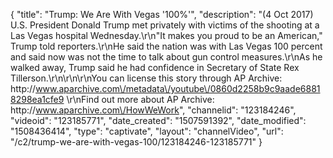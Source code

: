{
    "title": "Trump: We Are With Vegas '100%'",
    "description": "(4 Oct 2017) U.S. President Donald Trump met privately with victims of the shooting at a Las Vegas hospital Wednesday.\r\n\"It makes you proud to be an American,\" Trump told reporters.\r\nHe said the nation was with Las Vegas 100 percent and said now was not the time to talk about gun control measures.\r\nAs he walked away, Trump said he had confidence in Secretary of State Rex Tillerson.\r\n\r\n\r\nYou can license this story through AP Archive: http:\/\/www.aparchive.com\/metadata\/youtube\/0860d2258b9c9aade68818298ea1cfe9 \r\nFind out more about AP Archive: http:\/\/www.aparchive.com\/HowWeWork",
    "channelid": "123184246",
    "videoid": "123185771",
    "date_created": "1507591392",
    "date_modified": "1508436414",
    "type": "captivate",
    "layout": "channelVideo",
    "url": "\/c2\/trump-we-are-with-vegas-100\/123184246-123185771"
}
